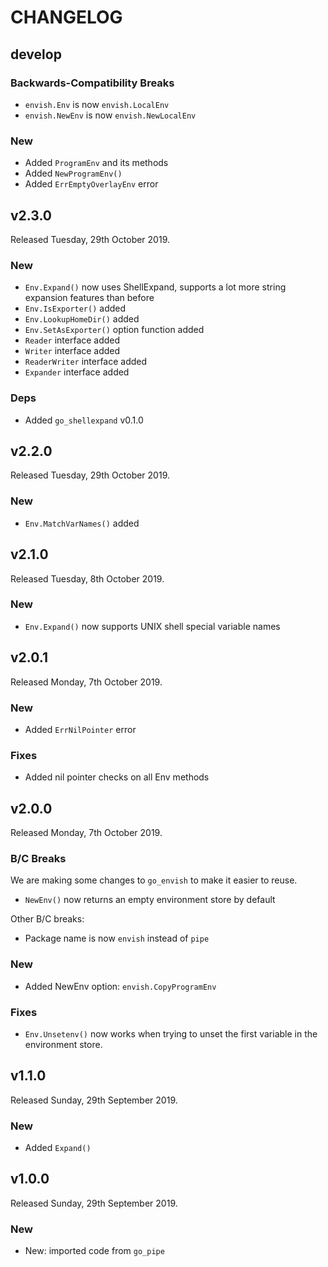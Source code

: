 # CHANGELOG

## develop

### Backwards-Compatibility Breaks

* `envish.Env` is now `envish.LocalEnv`
* `envish.NewEnv` is now `envish.NewLocalEnv`

### New

* Added `ProgramEnv` and its methods
* Added `NewProgramEnv()`
* Added `ErrEmptyOverlayEnv` error

## v2.3.0

Released Tuesday, 29th October 2019.

### New

* `Env.Expand()` now uses ShellExpand, supports a lot more string expansion features than before
* `Env.IsExporter()` added
* `Env.LookupHomeDir()` added
* `Env.SetAsExporter()` option function added
* `Reader` interface added
* `Writer` interface added
* `ReaderWriter` interface added
* `Expander` interface added

### Deps

* Added `go_shellexpand` v0.1.0

## v2.2.0

Released Tuesday, 29th October 2019.

### New

* `Env.MatchVarNames()` added

## v2.1.0

Released Tuesday, 8th October 2019.

### New

* `Env.Expand()` now supports UNIX shell special variable names

## v2.0.1

Released Monday, 7th October 2019.

### New

* Added `ErrNilPointer` error

### Fixes

* Added nil pointer checks on all Env methods

## v2.0.0

Released Monday, 7th October 2019.

### B/C Breaks

We are making some changes to `go_envish` to make it easier to reuse.

* `NewEnv()` now returns an empty environment store by default

Other B/C breaks:

* Package name is now `envish` instead of `pipe`

### New

* Added NewEnv option: `envish.CopyProgramEnv` 

### Fixes

* `Env.Unsetenv()` now works when trying to unset the first variable in the environment store.

## v1.1.0

Released Sunday, 29th September 2019.

### New

* Added `Expand()`

## v1.0.0

Released Sunday, 29th September 2019.

### New

* New: imported code from `go_pipe`